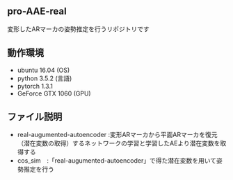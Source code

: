 
## pro-AAE-real
変形したARマーカの姿勢推定を行うリポジトリです

## 動作環境
- ubuntu 16.04 (OS)
- python 3.5.2 (言語)
- pytorch 1.3.1
- GeForce GTX 1060 (GPU)

## ファイル説明

- real-augumented-autoencoder :変形ARマーカから平面ARマーカを復元（潜在変数の取得）するネットワークの学習と学習したAEより潜在変数を取得する
- cos_sim　:「real-augumented-autoencoder」で得た潜在変数を用いて姿勢推定を行う




